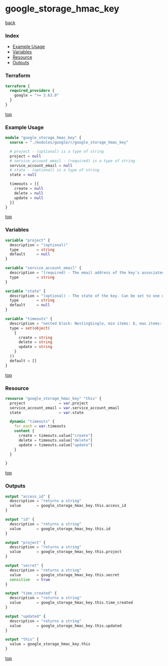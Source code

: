 # google_storage_hmac_key

[back](../google.md)

### Index

- [Example Usage](#example-usage)
- [Variables](#variables)
- [Resource](#resource)
- [Outputs](#outputs)

### Terraform

```terraform
terraform {
  required_providers {
    google = ">= 3.63.0"
  }
}
```

[top](#index)

### Example Usage

```terraform
module "google_storage_hmac_key" {
  source = "./modules/google/r/google_storage_hmac_key"

  # project - (optional) is a type of string
  project = null
  # service_account_email - (required) is a type of string
  service_account_email = null
  # state - (optional) is a type of string
  state = null

  timeouts = [{
    create = null
    delete = null
    update = null
  }]
}
```

[top](#index)

### Variables

```terraform
variable "project" {
  description = "(optional)"
  type        = string
  default     = null
}

variable "service_account_email" {
  description = "(required) - The email address of the key's associated service account."
  type        = string
}

variable "state" {
  description = "(optional) - The state of the key. Can be set to one of ACTIVE, INACTIVE. Default value: \"ACTIVE\" Possible values: [\"ACTIVE\", \"INACTIVE\"]"
  type        = string
  default     = null
}

variable "timeouts" {
  description = "nested block: NestingSingle, min items: 0, max items: 0"
  type = set(object(
    {
      create = string
      delete = string
      update = string
    }
  ))
  default = []
}
```

[top](#index)

### Resource

```terraform
resource "google_storage_hmac_key" "this" {
  project               = var.project
  service_account_email = var.service_account_email
  state                 = var.state

  dynamic "timeouts" {
    for_each = var.timeouts
    content {
      create = timeouts.value["create"]
      delete = timeouts.value["delete"]
      update = timeouts.value["update"]
    }
  }

}
```

[top](#index)

### Outputs

```terraform
output "access_id" {
  description = "returns a string"
  value       = google_storage_hmac_key.this.access_id
}

output "id" {
  description = "returns a string"
  value       = google_storage_hmac_key.this.id
}

output "project" {
  description = "returns a string"
  value       = google_storage_hmac_key.this.project
}

output "secret" {
  description = "returns a string"
  value       = google_storage_hmac_key.this.secret
  sensitive   = true
}

output "time_created" {
  description = "returns a string"
  value       = google_storage_hmac_key.this.time_created
}

output "updated" {
  description = "returns a string"
  value       = google_storage_hmac_key.this.updated
}

output "this" {
  value = google_storage_hmac_key.this
}
```

[top](#index)